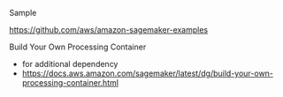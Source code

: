 
Sample

https://github.com/aws/amazon-sagemaker-examples

Build Your Own Processing Container
- for additional dependency
- https://docs.aws.amazon.com/sagemaker/latest/dg/build-your-own-processing-container.html